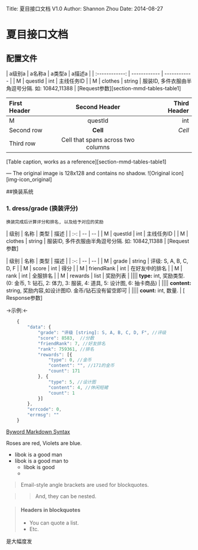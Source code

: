 Title:  夏目接口文档 V1.0 
Author:  Shannon  Zhou
Date:   2014-08-27

# 夏目接口文档

## 配置文件

| 	a级别a 	| 	a名称a 	| a类型a | a描述a | 
| :------------: | ------------ | ------------ |
| M | questId | int | 主线任务ID |
| M | clothes | string | 服装ID, 多件衣服由半角逗号分隔. 如: 10842,11388 |
[Request参数][section-mmd-tables-table1] 


| First Header  | Second Header | Third Header         |
| :------------ | :-----------: | -------------------: |
| M | questId | int | 主线任务ID2 |
| Second row    | **Cell**      | *Cell*               |
| Third row     | Cell that spans across two columns  ||
[Table caption, works as a reference][section-mmd-tables-table1] 

—
The original image is 128x128 and contains no shadow.
![Original icon][img-icon_original]

##换装系统
### 1. dress/grade 	(换装评分)

	换装完成后计算评分和排名, 以及给予对应的奖励
		
| 级别 | 名称 | 类型 | 描述 | 
| :-: | -- | -- |
| M | questId | int | 主线任务ID |
| M | clothes | string | 服装ID, 多件衣服由半角逗号分隔. 如: 10842,11388 |
[Request参数]

| 级别 | 名称 | 类型 | 描述 | 
| :-: | -- | -- |
| M | grade | string | 评级: S, A, B, C, D, F |
| M | score | int | 得分 |
| M | friendRank | int | 在好友中的排名 |
| M | rank | int | 全服排名 |
| M | rewards | list | 奖励列表 |
|||| **type:** int, 奖励类型. (0: 金币, 1: 钻石, 2: 体力, 3: 服装, 4: 道具, 5: 设计图, 6: 抽卡商品)  |
|||| **content:** string, 奖励内容,如设计图ID. 金币/钻石没有留空即可 |
|||| **count:** int, 数量. |
[ Response参数]

->示例:<-
``` javascript
	{
	    "data": {
	    	"grade": "评级 [string]: S, A, B, C, D, F", //评级
	    	"score": 8583,  //分数
	        "friendRank": 7, //好友排名
	        "rank": 759361, //排名	        
	        "rewards": [{
	            "type": 0, //金币
	            "content": "", //171的金币
	            "count": 171
	        }, {
	            "type": 5, //设计图
	            "content": 4, //休闲短裙
	            "count": 1
	        }]
	    },
	    "errcode": 0,
	    "errmsg": ""
	}
```
[Byword Markdown Syntax](http://bywordapp.com/markdown/syntax.html)

[]()



Roses are red,
Violets are blue.

* libok is a good man
* libok is a good man to 
	* libok is good 
	* 
> Email-style angle brackets
> are used for blockquotes.

> > And, they can be nested.

> #### Headers in blockquotes
> 
> * You can quote a list.
> * Etc.
		

是大幅度发
